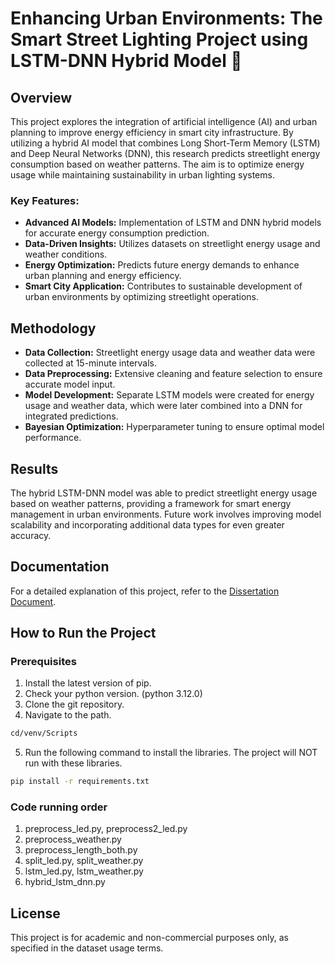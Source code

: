 # Enhancing Urban Environments: The Smart Street Lighting Project using LSTM-DNN Hybrid Model 🔆

## Overview
This project explores the integration of artificial intelligence (AI) and urban planning to improve energy efficiency in smart city infrastructure. By utilizing a hybrid AI model that combines Long Short-Term Memory (LSTM) and Deep Neural Networks (DNN), this research predicts streetlight energy consumption based on weather patterns. The aim is to optimize energy usage while maintaining sustainability in urban lighting systems. 

### Key Features:
- **Advanced AI Models:** Implementation of LSTM and DNN hybrid models for accurate energy consumption prediction.
- **Data-Driven Insights:** Utilizes datasets on streetlight energy usage and weather conditions.
- **Energy Optimization:** Predicts future energy demands to enhance urban planning and energy efficiency.
- **Smart City Application:** Contributes to sustainable development of urban environments by optimizing streetlight operations.

## Methodology
- **Data Collection:** Streetlight energy usage data and weather data were collected at 15-minute intervals.
- **Data Preprocessing:** Extensive cleaning and feature selection to ensure accurate model input.
- **Model Development:** Separate LSTM models were created for energy usage and weather data, which were later combined into a DNN for integrated predictions.
- **Bayesian Optimization:** Hyperparameter tuning to ensure optimal model performance.

## Results
The hybrid LSTM-DNN model was able to predict streetlight energy usage based on weather patterns, providing a framework for smart energy management in urban environments. Future work involves improving model scalability and incorporating additional data types for even greater accuracy.

## Documentation
For a detailed explanation of this project, refer to the [Dissertation Document](https://github.com/yenijung/smartcityproject/blob/507c805023b146975f72258de2b13bc41918e333/23%3A24%20final%20year%20project%20.pdf).

## How to Run the Project
### Prerequisites
1. Install the latest version of pip.
2. Check your python version. (python 3.12.0)
3. Clone the git repository.
4. Navigate to the path.
```bash
cd/venv/Scripts
```  
5. Run the following command to install the libraries. The project will NOT run with these libraries.
```bash
pip install -r requirements.txt
```
### Code running order
1. preprocess_led.py, preprocess2_led.py
2. preprocess_weather.py
3. preprocess_length_both.py
4. split_led.py, split_weather.py
5. lstm_led.py, lstm_weather.py
6. hybrid_lstm_dnn.py

## License
This project is for academic and non-commercial purposes only, as specified in the dataset usage terms.
